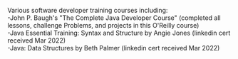 Various software developer training courses including: <br>
-John P. Baugh's "The Complete Java Developer Course" (completed all lessons, challenge Problems, and projects in this O'Reilly course) <br>
-Java Essential Training: Syntax and Structure by Angie Jones (linkedin cert received Mar 2022) <br>
-Java: Data Structures by Beth Palmer (linkedin cert received Mar 2022) <br>
